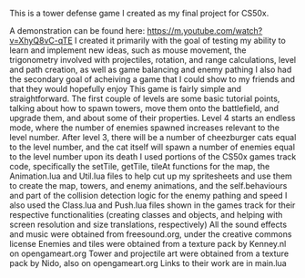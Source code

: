 This is a tower defense game I created as my final project for CS50x.

A demonstration can be found here: https://m.youtube.com/watch?v=XhyQ8vC-qTE
I created it primarily with the goal of testing my ability to learn and implement new ideas, such as mouse movement, the trigonometry involved with projectiles, rotation, and range calculations, level and path creation, as well as game balancing and enemy pathing
I also had the secondary goal of acheiving a game that I could show to my friends and that they would hopefully enjoy
This game is fairly simple and straightforward. The first couple of levels are some basic tutorial points, talking about how to spawn towers, move them onto the battlefield, and upgrade them, and about some of their properties. Level 4 starts an endless mode, where the number of enemies spawned increases relevant to the level number.
After level 3, there will be a number of cheezburger cats equal to the level number, and the cat itself will spawn a number of enemies equal to the level number upon its death
I used portions of the CS50x games track code, specifically the setTile, getTile, tileAt functions for the map, the Animation.lua and Util.lua files to help cut up my spritesheets and use them to create the map, towers, and enemy animations, and the self.behaviours and part of the collision detection logic for the enemy pathing and speed
I also used the Class.lua and Push.lua files shown in the games track for their respective functionalities (creating classes and objects, and helping with screen resolution and size translations, respectively)
All the sound effects and music were obtained from freesound.org, under the creative commons license
Enemies and tiles were obtained from a texture pack by Kenney.nl on opengameart.org
Tower and projectile art were obtained from a texture pack by Nido, also on opengameart.org
Links to their work are in main.lua
